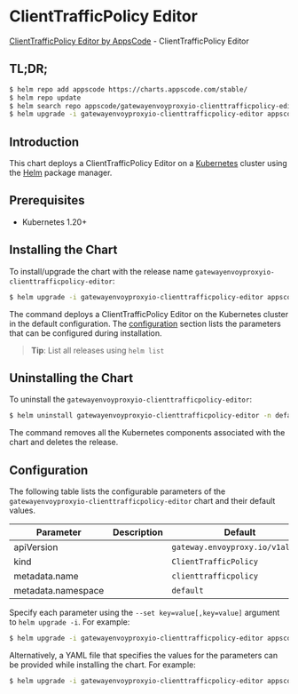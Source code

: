 # ClientTrafficPolicy Editor

[ClientTrafficPolicy Editor by AppsCode](https://appscode.com) - ClientTrafficPolicy Editor

## TL;DR;

```bash
$ helm repo add appscode https://charts.appscode.com/stable/
$ helm repo update
$ helm search repo appscode/gatewayenvoyproxyio-clienttrafficpolicy-editor --version=v0.20.0
$ helm upgrade -i gatewayenvoyproxyio-clienttrafficpolicy-editor appscode/gatewayenvoyproxyio-clienttrafficpolicy-editor -n default --create-namespace --version=v0.20.0
```

## Introduction

This chart deploys a ClientTrafficPolicy Editor on a [Kubernetes](http://kubernetes.io) cluster using the [Helm](https://helm.sh) package manager.

## Prerequisites

- Kubernetes 1.20+

## Installing the Chart

To install/upgrade the chart with the release name `gatewayenvoyproxyio-clienttrafficpolicy-editor`:

```bash
$ helm upgrade -i gatewayenvoyproxyio-clienttrafficpolicy-editor appscode/gatewayenvoyproxyio-clienttrafficpolicy-editor -n default --create-namespace --version=v0.20.0
```

The command deploys a ClientTrafficPolicy Editor on the Kubernetes cluster in the default configuration. The [configuration](#configuration) section lists the parameters that can be configured during installation.

> **Tip**: List all releases using `helm list`

## Uninstalling the Chart

To uninstall the `gatewayenvoyproxyio-clienttrafficpolicy-editor`:

```bash
$ helm uninstall gatewayenvoyproxyio-clienttrafficpolicy-editor -n default
```

The command removes all the Kubernetes components associated with the chart and deletes the release.

## Configuration

The following table lists the configurable parameters of the `gatewayenvoyproxyio-clienttrafficpolicy-editor` chart and their default values.

|     Parameter      | Description |                   Default                   |
|--------------------|-------------|---------------------------------------------|
| apiVersion         |             | <code>gateway.envoyproxy.io/v1alpha1</code> |
| kind               |             | <code>ClientTrafficPolicy</code>            |
| metadata.name      |             | <code>clienttrafficpolicy</code>            |
| metadata.namespace |             | <code>default</code>                        |


Specify each parameter using the `--set key=value[,key=value]` argument to `helm upgrade -i`. For example:

```bash
$ helm upgrade -i gatewayenvoyproxyio-clienttrafficpolicy-editor appscode/gatewayenvoyproxyio-clienttrafficpolicy-editor -n default --create-namespace --version=v0.20.0 --set apiVersion=gateway.envoyproxy.io/v1alpha1
```

Alternatively, a YAML file that specifies the values for the parameters can be provided while
installing the chart. For example:

```bash
$ helm upgrade -i gatewayenvoyproxyio-clienttrafficpolicy-editor appscode/gatewayenvoyproxyio-clienttrafficpolicy-editor -n default --create-namespace --version=v0.20.0 --values values.yaml
```
